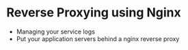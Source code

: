 # Reverse Proxying using Nginx

* Managing your service logs
* Put your application servers behind a nginx reverse proxy



